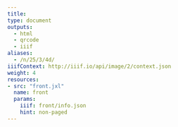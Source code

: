 ```yaml
---
title:
type: document
outputs:
  - html
  - qrcode
  - iiif
aliases:
  - /n/25/3/4d/
iiifContext: http://iiif.io/api/image/2/context.json
weight: 4
resources:
- src: "front.jxl"
  name: front
  params:
    iiif: front/info.json
    hint: non-paged
---
```

